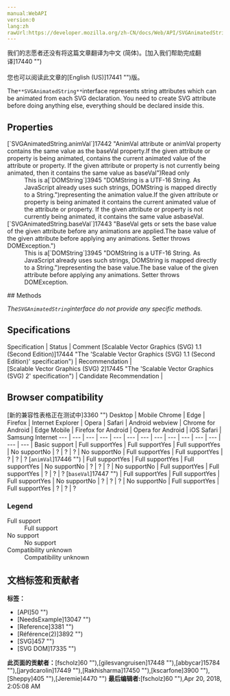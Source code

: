 ```yaml
---
manual:WebAPI
version:0
lang:zh
rawUrl:https://developer.mozilla.org/zh-CN/docs/Web/API/SVGAnimatedString
---
```




<bdi>我们的志愿者还没有将这篇文章翻译为<bdi>中文 (简体)</bdi>。[加入我们帮助完成翻译]17440 "")<br></br>您也可以阅读此文章的[English (US)]17441 "")版。</bdi>







The`**SVGAnimatedString**`interface represents string attributes which can be animated from each SVG declaration. You need to create SVG attribute before doing anything else, everything should be declared inside this.


## Properties<a name="Properties"></a>
<dl><dt>[`SVGAnimatedString.animVal`]17442 "AnimVal attribute or animVal property contains the same value as the baseVal property.If the given attribute or property is being animated, contains the current animated value of the attribute or property. If the given attribute or property is not currently being animated, then it contains the same value as baseVal")Read only</dt><dd>This is a[`DOMString`]3945 "DOMString is a UTF-16 String. As JavaScript already uses such strings, DOMString is mapped directly to a String.")representing the animation value.If the given attribute or property is being animated it contains the current animated value of the attribute or property. If the given attribute or property is not currently being animated, it contains the same value asbaseVal.</dd><dt>[`SVGAnimatedString.baseVal`]17443 "BaseVal gets or sets the base value of the given attribute before any animations are applied.The base value of the given attribute before applying any animations. Setter throws DOMException.")</dt><dd>This is a[`DOMString`]3945 "DOMString is a UTF-16 String. As JavaScript already uses such strings, DOMString is mapped directly to a String.")representing the base value.The base value of the given attribute before applying any animations. Setter throws DOMException.</dd></dl>
## Methods<a name="Methods"></a>


<em>The`SVGAnimatedString`interface do not provide any specific methods.</em>


## Specifications<a name="Specifications"></a>
Specification | Status | Comment 
[Scalable Vector Graphics (SVG) 1.1 (Second Edition)]17444 "The 'Scalable Vector Graphics (SVG) 1.1 (Second Edition)' specification") | Recommendation |  
[Scalable Vector Graphics (SVG) 2]17445 "The 'Scalable Vector Graphics (SVG) 2' specification") | Candidate Recommendation |  


## Browser compatibility<a name="Browser_compatibility"></a>
[新的兼容性表格正在测试中<i></i>]3360 "")
<abbr>Desktop<i></i></abbr> | <abbr>Mobile<i></i></abbr> 
<abbr>Chrome<i></i></abbr> | <abbr>Edge<i></i></abbr> | <abbr>Firefox<i></i></abbr> | <abbr>Internet Explorer<i></i></abbr> | <abbr>Opera<i></i></abbr> | <abbr>Safari<i></i></abbr> | <abbr>Android webview<i></i></abbr> | <abbr>Chrome for Android<i></i></abbr> | <abbr>Edge Mobile<i></i></abbr> | <abbr>Firefox for Android<i></i></abbr> | <abbr>Opera for Android<i></i></abbr> | <abbr>iOS Safari<i></i></abbr> | <abbr>Samsung Internet<i></i></abbr> 
 ---  |  ---  |  ---  |  ---  |  ---  |  ---  |  ---  |  ---  |  ---  |  ---  |  ---  |  ---  |  ---  |  ---  | 
Basic support | <abbr>Full support</abbr>Yes | <abbr>Full support</abbr>Yes | <abbr>Full support</abbr>Yes | <abbr>No support</abbr>No | <abbr>?</abbr> | <abbr>?</abbr> | <abbr>?</abbr> | <abbr>No support</abbr>No | <abbr>Full support</abbr>Yes | <abbr>Full support</abbr>Yes | <abbr>?</abbr> | <abbr>?</abbr> | <abbr>?</abbr> 
[`animVal`]17446 "") | <abbr>Full support</abbr>Yes | <abbr>Full support</abbr>Yes | <abbr>Full support</abbr>Yes | <abbr>No support</abbr>No | <abbr>?</abbr> | <abbr>?</abbr> | <abbr>?</abbr> | <abbr>No support</abbr>No | <abbr>Full support</abbr>Yes | <abbr>Full support</abbr>Yes | <abbr>?</abbr> | <abbr>?</abbr> | <abbr>?</abbr> 
[`baseVal`]17447 "") | <abbr>Full support</abbr>Yes | <abbr>Full support</abbr>Yes | <abbr>Full support</abbr>Yes | <abbr>No support</abbr>No | <abbr>?</abbr> | <abbr>?</abbr> | <abbr>?</abbr> | <abbr>No support</abbr>No | <abbr>Full support</abbr>Yes | <abbr>Full support</abbr>Yes | <abbr>?</abbr> | <abbr>?</abbr> | <abbr>?</abbr> 


### Legend<a name="Legend"></a>
<dl><dt><abbr>Full support</abbr></dt><dd>Full support</dd><dt><abbr>No support</abbr></dt><dd>No support</dd><dt><abbr>Compatibility unknown</abbr></dt><dd>Compatibility unknown</dd></dl>



## 文档标签和贡献者
**标签：**
* [API]50 "")
* [NeedsExample]13047 "")
* [Reference]3381 "")
* [Référence(2)]3892 "")
* [SVG]457 "")
* [SVG DOM]17335 "")

**此页面的贡献者：**[fscholz]60 ""),[gilesvangruisen]17448 ""),[abbycar]15784 ""),[jarydcarolin]17449 ""),[Rakhisharma]17450 ""),[kscarfone]3900 ""),[Sheppy]405 ""),[Jeremie]4470 "")
**最后编辑者:**[fscholz]60 ""),<time>Apr 20, 2018, 2:05:08 AM</time>


